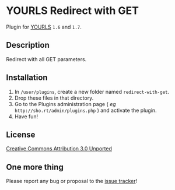 YOURLS Redirect with GET
========================

Plugin for [YOURLS](http://yourls.org) `1.6` and `1.7`. 

Description
-----------
Redirect with all GET parameters.

Installation
------------
1. In `/user/plugins`, create a new folder named `redirect-with-get`.
2. Drop these files in that directory.
3. Go to the Plugins administration page ( *eg* `http://sho.rt/admin/plugins.php` ) and activate the plugin.
4. Have fun!

License
-------
[Creative Commons Attribution 3.0 Unported](https://creativecommons.org/licenses/by/3.0/)

One more thing
--------------
Please report any bug or proposal to the [issue tracker](https://redmine.fnkr.net/projects/yourls-redirect-with-get/issues)!
